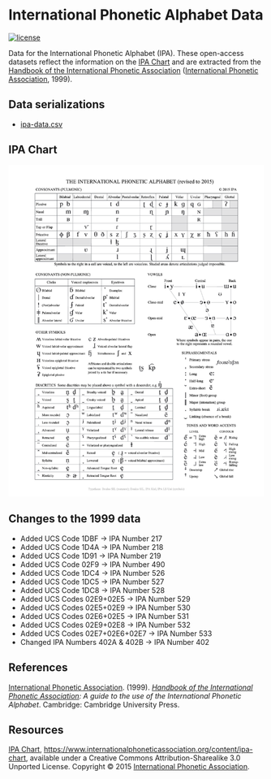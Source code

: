 # International Phonetic Alphabet Data

[![license][license-badge]][LICENSE]

Data for the International Phonetic Alphabet (IPA). These open-access datasets reflect the information on the [IPA Chart] and are extracted from the [Handbook of the International Phonetic Association] ([International Phonetic Association], 1999).

## Data serializations
* [ipa-data.csv]

## IPA Chart
<img src="./charts/IPA_Kiel_2015.png" alt="IPA Chart" />

## Changes to the 1999 data
* Added UCS Code 1DBF → IPA Number 217
* Added UCS Code 1D4A → IPA Number 218
* Added UCS Code 1D91 → IPA Number 219
* Added UCS Code 02F9 → IPA Number 490
* Added UCS Code 1DC4 → IPA Number 526
* Added UCS Code 1DC5 → IPA Number 527
* Added UCS Code 1DC8 → IPA Number 528
* Added UCS Codes 02E9+02E5 → IPA Number 529
* Added UCS Codes 02E5+02E9 → IPA Number 530
* Added UCS Codes 02E6+02E5 → IPA Number 531
* Added UCS Codes 02E9+02E8 → IPA Number 532
* Added UCS Codes 02E7+02E6+02E7 → IPA Number 533
* Changed IPA Numbers 402A & 402B → IPA Number 402

## References
[International Phonetic Association]. (1999). *[Handbook of the International Phonetic Association]: A guide to the use
of the International Phonetic Alphabet*. Cambridge: Cambridge University Press.

## Resources
[IPA Chart], https://www.internationalphoneticassociation.org/content/ipa-chart, available under a Creative Commons Attribution-Sharealike 3.0 Unported License. Copyright © 2015 [International Phonetic Association].

[ipa-data.csv]: ./datasets/ipa-data/ipa-data.csv

[IPA Chart]: ./charts/IPA_Kiel_2015.pdf
[LICENSE]: ./LICENSE
[Creative Commons Attribution-Sharealike 3.0 Unported License]: ./LICENSE
[license-badge]: https://img.shields.io/badge/license-CC--BY--SA_3.0-0038e2.svg?style=flat-square

[Handbook of the International Phonetic Association]: https://www.internationalphoneticassociation.org/content/handbook-ipa
[International Phonetic Association]: https://www.internationalphoneticassociation.org/